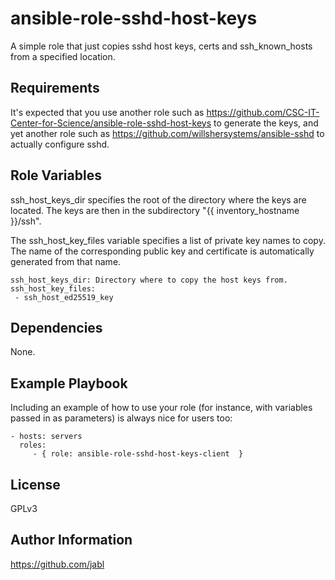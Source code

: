 ansible-role-sshd-host-keys
===========================

A simple role that just copies sshd host keys, certs and
ssh_known_hosts from a specified location.

Requirements
------------

It's expected that you use another role such as
https://github.com/CSC-IT-Center-for-Science/ansible-role-sshd-host-keys
to generate the keys, and yet another role such as
https://github.com/willshersystems/ansible-sshd to actually configure
sshd.

Role Variables
--------------

ssh_host_keys_dir specifies the root of the directory where the keys
are located. The keys are then in the subdirectory "{{
inventory_hostname }}/ssh".

The ssh_host_key_files variable specifies a list of private key names
to copy. The name of the corresponding public key and certificate is
automatically generated from that name.

    ssh_host_keys_dir: Directory where to copy the host keys from.
	ssh_host_key_files:
	 - ssh_host_ed25519_key
	   

Dependencies
------------

None.

Example Playbook
----------------

Including an example of how to use your role (for instance, with variables passed in as parameters) is always nice for users too:

    - hosts: servers
      roles:
         - { role: ansible-role-sshd-host-keys-client  }

License
-------

GPLv3

Author Information
------------------

https://github.com/jabl

